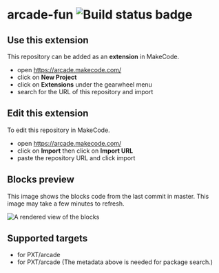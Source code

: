 # arcade-fun ![Build status badge](https://github.com/wolvieburns01/arcade-fun/workflows/MakeCode/badge.svg)



## Use this extension

This repository can be added as an **extension** in MakeCode.

* open https://arcade.makecode.com/
* click on **New Project**
* click on **Extensions** under the gearwheel menu
* search for the URL of this repository and import

## Edit this extension

To edit this repository in MakeCode.

* open https://arcade.makecode.com/
* click on **Import** then click on **Import URL**
* paste the repository URL and click import

## Blocks preview

This image shows the blocks code from the last commit in master.
This image may take a few minutes to refresh.

![A rendered view of the blocks](https://github.com/wolvieburns01/arcade-fun/raw/master/.makecode/blocks.png)

## Supported targets

* for PXT/arcade
* for PXT/arcade
(The metadata above is needed for package search.)

